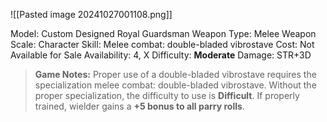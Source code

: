 ![[Pasted image 20241027001108.png]]

Model: Custom Designed Royal Guardsman Weapon
Type: Melee Weapon
Scale: Character
Skill: Melee combat: double-bladed vibrostave
Cost: Not Available for Sale
Availability: 4, X
Difficulty: **Moderate**
Damage: STR+3D

> **Game Notes:** 
> Proper use of a double-bladed vibrostave requires the specialization melee combat: double-bladed vibrostave. Without the proper specialization, the difficulty to use is **Difficult**. If properly trained, wielder gains a **+5 bonus to all parry rolls**.
